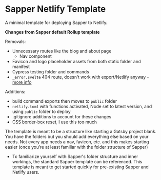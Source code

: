 # Sapper Netlify Template

A minimal template for deploying Sapper to Netlify.

**Changes from Sapper default Rollup template**

Removals:

- Unnecessary routes like the blog and about page
  - Nav component
- Favicon and logo placeholder assets from both static folder and manifest
- Cypress testing folder and commands
- `_error.svelte` 404 route, doesn't work with export/Netlify anyway - [more info](https://github.com/sveltejs/sapper/issues/557)

Additions:

- build command exports then moves to `public` folder
- `netlify.toml` with functions activated, Node set to latest version, and using `public` folder to deploy
- .gitignore additions to account for these changes
- CSS border-box reset, I use this too much

The template is meant to be a structure like starting a Gatsby project blank. You have the folders but you should add everything else based on your needs.
Not every app needs a nav, favicon, etc. and this makes starting easier (once you're at least familiar with the folder structure of Sapper)

- To familiarize yourself with Sapper's folder structure and inner workings, the standard Sapper template can be referenced. This template is meant to get started quickly for pre-existing Sapper and Netlify users.

